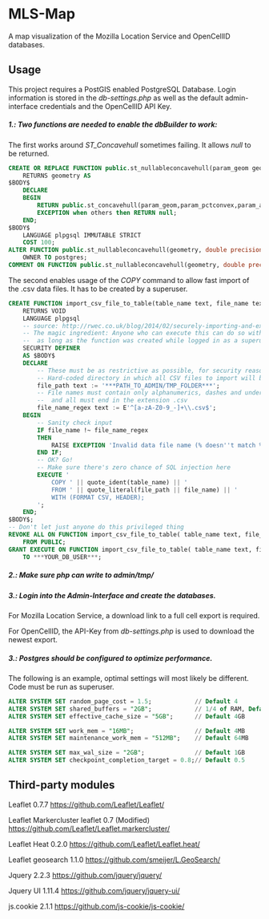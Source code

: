 # MLS-Map

A map visualization of the Mozilla Location Service and OpenCellID databases.

## Usage

This project requires a PostGIS enabled PostgreSQL Database.
Login information is stored in the _db-settings.php_ as well as the default admin-interface credentials and the OpenCellID API Key.

##### 1.: Two functions are needed to enable the dbBuilder to work:

The first works around _ST_Concavehull_ sometimes failing. It allows _null_ to be returned.

```sql
CREATE OR REPLACE FUNCTION public.st_nullableconcavehull(param_geom geometry, param_pctconvex double precision, param_allow_holes boolean DEFAULT false)
	RETURNS geometry AS
$BODY$
	DECLARE
	BEGIN       
		RETURN public.st_concavehull(param_geom,param_pctconvex,param_allow_holes);
		EXCEPTION when others then RETURN null;
	END;
$BODY$
	LANGUAGE plpgsql IMMUTABLE STRICT
	COST 100;
ALTER FUNCTION public.st_nullableconcavehull(geometry, double precision, boolean)
	OWNER TO postgres;
COMMENT ON FUNCTION public.st_nullableconcavehull(geometry, double precision, boolean) IS 'args: geomA, target_percent, allow_holes=false - The concave hull of a geometry represents a possibly concave geometry that encloses all geometries within the set. You can think of it as shrink wrapping.';
```


The second enables usage of the _COPY_ command to allow fast import of the .csv data files. It has to be created by a superuser.

```sql
CREATE FUNCTION import_csv_file_to_table(table_name text, file_name text)
	RETURNS VOID
	LANGUAGE plpgsql
	-- source: http://rwec.co.uk/blog/2014/02/securely-importing-and-exporting-csv-with-postgresql/
	-- The magic ingredient: Anyone who can execute this can do so with superuser privileges,
	--	as long as the function was created while logged in as a superuser.
	SECURITY DEFINER
	AS $BODY$
	DECLARE
		-- These must be as restrictive as possible, for security reasons
		-- Hard-coded directory in which all CSV files to import will be placed
		file_path text := '***PATH_TO_ADMIN/TMP_FOLDER***';
		-- File names must contain only alphanumerics, dashes and underscores,
		--	and all must end in the extension .csv
		file_name_regex text := E'^[a-zA-Z0-9_-]+\\.csv$';
	BEGIN
		-- Sanity check input
		IF file_name !~ file_name_regex
		THEN
			RAISE EXCEPTION 'Invalid data file name (% doesn''t match %)', file_name, file_name_regex;
		END IF;
		-- OK? Go!
		-- Make sure there's zero chance of SQL injection here
		EXECUTE '
			COPY ' || quote_ident(table_name) || '
			FROM ' || quote_literal(file_path || file_name) || '
			WITH (FORMAT CSV, HEADER);
		';
	END;
$BODY$;
-- Don't let just anyone do this privileged thing
REVOKE ALL ON FUNCTION import_csv_file_to_table( table_name text, file_name text )
	FROM PUBLIC;
GRANT EXECUTE ON FUNCTION import_csv_file_to_table( table_name text, file_name text )
	TO ***YOUR_DB_USER***;
```

##### 2.: Make sure php can write to _admin/tmp/_

##### 3.: Login into the Admin-Interface and create the databases.
For Mozilla Location Service, a download link to a full cell export is required.

For OpenCellID, the API-Key from  _db-settings.php_ is used to download the newest export.

##### 3.: Postgres should be configured to optimize performance.
The following is an example, optimal settings will most likely be different.
Code must be run as superuser.

```sql
ALTER SYSTEM SET random_page_cost = 1.5; 			// Default 4
ALTER SYSTEM SET shared_buffers = "2GB"; 			// 1/4 of RAM, Default 128MB
ALTER SYSTEM SET effective_cache_size = "5GB";		// Default 4GB

ALTER SYSTEM SET work_mem = "16MB";					// Default 4MB
ALTER SYSTEM SET maintenance_work_mem = "512MB";	// Default 64MB

ALTER SYSTEM SET max_wal_size = "2GB";				// Default 1GB
ALTER SYSTEM SET checkpoint_completion_target = 0.8;// Default 0.5
```

## Third-party modules

Leaflet 0.7.7
https://github.com/Leaflet/Leaflet/

Leaflet Markercluster leaflet 0.7 (Modified)
https://github.com/Leaflet/Leaflet.markercluster/

Leaflet Heat 0.2.0 
https://github.com/Leaflet/Leaflet.heat/

Leaflet geosearch 1.1.0
https://github.com/smeijer/L.GeoSearch/

Jquery 2.2.3
https://github.com/jquery/jquery/

Jquery UI 1.11.4
https://github.com/jquery/jquery-ui/

js.cookie 2.1.1
https://github.com/js-cookie/js-cookie/